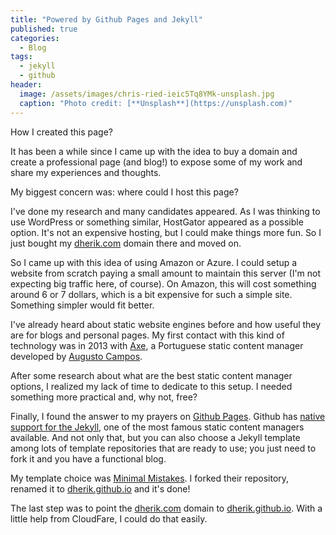 ```yaml
---
title: "Powered by Github Pages and Jekyll"
published: true
categories:
  - Blog
tags:
  - jekyll
  - github
header:
  image: /assets/images/chris-ried-ieic5Tq8YMk-unsplash.jpg
  caption: "Photo credit: [**Unsplash**](https://unsplash.com)"
---
```


How I created this page?

It has been a while since I came up with the idea to buy a domain and create a professional page (and blog!) to expose some of my work and share my experiences and thoughts.

My biggest concern was: where could I host this page?

I've done my research and many candidates appeared. As I was thinking to use WordPress or something similar, HostGator appeared as a possible option. It's not an expensive hosting, but I could make things more fun. So I just bought my [dherik.com](https://dherik.com) domain there and moved on.

So I came up with this idea of using Amazon or Azure. I could setup a website from scratch paying a small amount to maintain this server (I'm not expecting big traffic here, of course). On Amazon, this will cost something around 6 or 7 dollars, which is a bit expensive for such a simple site. Something simpler would fit better.

I've already heard about static website engines before and how useful they are for blogs and personal pages. My first contact with this kind of technology was in 2013 with [Axe](http://augustocampos.net/axe/blog/2013/06/o-que-e-o-axe.html), a Portuguese static content manager developed by [Augusto Campos](https://twitter.com/augustocc).

After some research about what are the best static content manager options, I realized my lack of time to dedicate to this setup. I needed something more practical and, why not, free? 

Finally, I found the answer to my prayers on [Github Pages](https://pages.github.com/). Github has [native support for the Jekyll](https://jekyllrb.com/docs/github-pages/), one of the most famous static content managers available. And not only that, but you can also choose a Jekyll template among lots of template repositories that are ready to use; you just need to fork it and you have a functional blog. 

My template choice was [Minimal Mistakes](https://mmistakes.github.io/minimal-mistakes/). I forked their repository, renamed it to [dherik.github.io](https://dherik.github.io) and it's done!

The last step was to point the [dherik.com](https://dherik.com) domain to [dherik.github.io](https://dherik.github.io). With a little help from CloudFare, I could do that easily.
